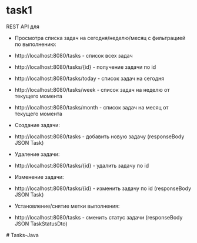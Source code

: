 # task1

REST API для
- Просмотра списка задач на сегодня/неделю/месяц с фильтрацией по выполнению:
- http://localhost:8080/tasks - список всех задач
- http://localhost:8080/tasks/{id} - получение задачи по id
- http://localhost:8080/tasks/today - список задач на сегодня
- http://localhost:8080/tasks/week - список задач на неделю от текущего момента
- http://localhost:8080/tasks/month - список задач на месяц от текущего момента

- Создание задачи:
- http://localhost:8080/tasks - добавить новую задачу (responseBody JSON Task)

 - Удаление задачи:
 - http://localhost:8080/tasks/{id} - удалить задачу по id

- Изменение задачи:
- http://localhost:8080/tasks/{id} - изменить задачу по id (responseBody JSON Task)

- Установление/снятие метки выполнения:
- http://localhost:8080/tasks - сменить статус задачи (responseBody JSON TaskStatusDto)


#   T a s k s - J a v a 
 
 
